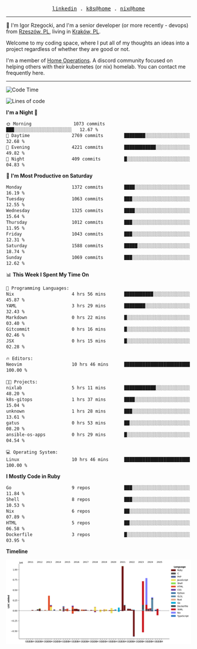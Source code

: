<p align="center">
  <samp>
    <a href="https://www.linkedin.com/in/ajgon">linkedin</a> .
    <a href="https://github.com/deedee-ops/k8s-gitops">k8s@home</a> .
    <a href="https://github.com/deedee-ops/nixlab">nix@home</a>
  </samp>
</p>

----------------------------------------------------------------

:wave: I'm Igor Rzegocki, and I'm a senior developer (or more recently - devops) from [Rzeszów, PL](https://en.wikipedia.org/wiki/Rzesz%C3%B3w), living in [Kraków, PL](https://en.wikipedia.org/wiki/Krak%C3%B3w).

Welcome to my coding space, where I put all of my thoughts an ideas into a project regardless of whether they are good or not.

I'm a member of [Home Operations](https://discord.gg/home-operations). A discord community focused on helping others with their kubernetes (or nix) homelab. You can contact me frequently here.

----------------------------------------------------------------

<!--START_SECTION:waka-->
![Code Time](http://img.shields.io/badge/Code%20Time-841%20hrs%2021%20mins-blue)

![Lines of code](https://img.shields.io/badge/From%20Hello%20World%20I%27ve%20Written-4.8%20million%20lines%20of%20code-blue)

**I'm a Night 🦉** 

```text
🌞 Morning                1073 commits        ███░░░░░░░░░░░░░░░░░░░░░░   12.67 % 
🌆 Daytime                2769 commits        ████████░░░░░░░░░░░░░░░░░   32.68 % 
🌃 Evening                4221 commits        ████████████░░░░░░░░░░░░░   49.82 % 
🌙 Night                  409 commits         █░░░░░░░░░░░░░░░░░░░░░░░░   04.83 % 
```
📅 **I'm Most Productive on Saturday** 

```text
Monday                   1372 commits        ████░░░░░░░░░░░░░░░░░░░░░   16.19 % 
Tuesday                  1063 commits        ███░░░░░░░░░░░░░░░░░░░░░░   12.55 % 
Wednesday                1325 commits        ████░░░░░░░░░░░░░░░░░░░░░   15.64 % 
Thursday                 1012 commits        ███░░░░░░░░░░░░░░░░░░░░░░   11.95 % 
Friday                   1043 commits        ███░░░░░░░░░░░░░░░░░░░░░░   12.31 % 
Saturday                 1588 commits        █████░░░░░░░░░░░░░░░░░░░░   18.74 % 
Sunday                   1069 commits        ███░░░░░░░░░░░░░░░░░░░░░░   12.62 % 
```


📊 **This Week I Spent My Time On** 

```text
💬 Programming Languages: 
Nix                      4 hrs 56 mins       ███████████░░░░░░░░░░░░░░   45.87 % 
YAML                     3 hrs 29 mins       ████████░░░░░░░░░░░░░░░░░   32.43 % 
Markdown                 0 hrs 22 mins       █░░░░░░░░░░░░░░░░░░░░░░░░   03.40 % 
Gitcommit                0 hrs 16 mins       █░░░░░░░░░░░░░░░░░░░░░░░░   02.46 % 
JSX                      0 hrs 15 mins       █░░░░░░░░░░░░░░░░░░░░░░░░   02.28 % 

🔥 Editors: 
Neovim                   10 hrs 46 mins      █████████████████████████   100.00 % 

🐱‍💻 Projects: 
nixlab                   5 hrs 11 mins       ████████████░░░░░░░░░░░░░   48.20 % 
k8s-gitops               1 hrs 37 mins       ████░░░░░░░░░░░░░░░░░░░░░   15.04 % 
unknown                  1 hrs 28 mins       ███░░░░░░░░░░░░░░░░░░░░░░   13.61 % 
gatus                    0 hrs 53 mins       ██░░░░░░░░░░░░░░░░░░░░░░░   08.20 % 
ansible-os-apps          0 hrs 29 mins       █░░░░░░░░░░░░░░░░░░░░░░░░   04.54 % 

💻 Operating System: 
Linux                    10 hrs 46 mins      █████████████████████████   100.00 % 
```

**I Mostly Code in Ruby** 

```text
Go                       9 repos             ███░░░░░░░░░░░░░░░░░░░░░░   11.84 % 
Shell                    8 repos             ███░░░░░░░░░░░░░░░░░░░░░░   10.53 % 
Nix                      6 repos             ██░░░░░░░░░░░░░░░░░░░░░░░   07.89 % 
HTML                     5 repos             ██░░░░░░░░░░░░░░░░░░░░░░░   06.58 % 
Dockerfile               3 repos             █░░░░░░░░░░░░░░░░░░░░░░░░   03.95 % 
```



**Timeline**

![Lines of Code chart](https://raw.githubusercontent.com/ajgon/ajgon/master/assets/bar_graph.png)


<!--END_SECTION:waka-->
